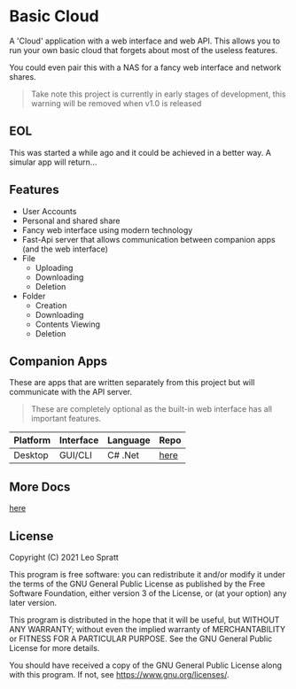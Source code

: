 # Basic Cloud
A 'Cloud' application with a web interface and web API. This allows you to run your own basic cloud that forgets about most of the useless features.

You could even pair this with a NAS for a fancy web interface and network shares.

> Take note this project is currently in early stages of development, this warning will be removed when v1.0 is released

## EOL
This was started a while ago and it could be achieved in a better way. A simular app will return...

## Features
- User Accounts
- Personal and shared share
- Fancy web interface using modern technology
- Fast-Api server that allows communication between companion apps (and the web interface)
- File
    - Uploading
    - Downloading
    - Deletion
- Folder
    - Creation
    - Downloading
    - Contents Viewing
    - Deletion

## Companion Apps
These are apps that are written separately from this project but will communicate with the API server.

> These are completely optional as the built-in web interface has all important features.

| Platform | Interface | Language | Repo |
|:---------|:----------|:---------|:-----|
| Desktop  | GUI/CLI   | C# .Net  | [here](https://github.com/enchant97/basic-cloud-companion) |

## More Docs
[here](docs/index.md)

## License
Copyright (C) 2021 Leo Spratt

This program is free software: you can redistribute it and/or modify
it under the terms of the GNU General Public License as published by
the Free Software Foundation, either version 3 of the License, or
(at your option) any later version.

This program is distributed in the hope that it will be useful,
but WITHOUT ANY WARRANTY; without even the implied warranty of
MERCHANTABILITY or FITNESS FOR A PARTICULAR PURPOSE.  See the
GNU General Public License for more details.

You should have received a copy of the GNU General Public License
along with this program.  If not, see <https://www.gnu.org/licenses/>.
